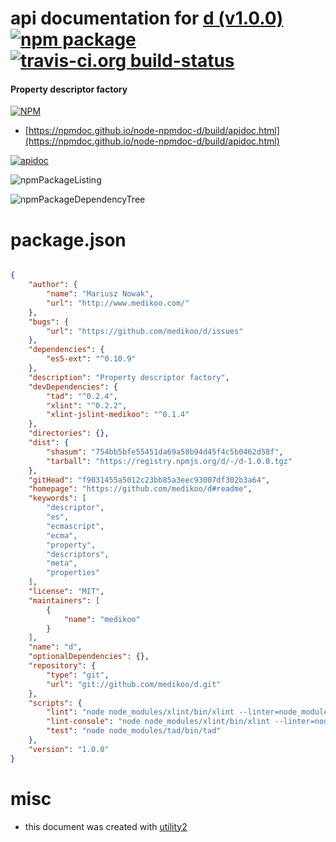 # api documentation for  [d (v1.0.0)](https://github.com/medikoo/d#readme)  [![npm package](https://img.shields.io/npm/v/npmdoc-d.svg?style=flat-square)](https://www.npmjs.org/package/npmdoc-d) [![travis-ci.org build-status](https://api.travis-ci.org/npmdoc/node-npmdoc-d.svg)](https://travis-ci.org/npmdoc/node-npmdoc-d)
#### Property descriptor factory

[![NPM](https://nodei.co/npm/d.png?downloads=true&downloadRank=true&stars=true)](https://www.npmjs.com/package/d)

- [https://npmdoc.github.io/node-npmdoc-d/build/apidoc.html](https://npmdoc.github.io/node-npmdoc-d/build/apidoc.html)

[![apidoc](https://npmdoc.github.io/node-npmdoc-d/build/screenCapture.buildCi.browser.%252Ftmp%252Fbuild%252Fapidoc.html.png)](https://npmdoc.github.io/node-npmdoc-d/build/apidoc.html)

![npmPackageListing](https://npmdoc.github.io/node-npmdoc-d/build/screenCapture.npmPackageListing.svg)

![npmPackageDependencyTree](https://npmdoc.github.io/node-npmdoc-d/build/screenCapture.npmPackageDependencyTree.svg)



# package.json

```json

{
    "author": {
        "name": "Mariusz Nowak",
        "url": "http://www.medikoo.com/"
    },
    "bugs": {
        "url": "https://github.com/medikoo/d/issues"
    },
    "dependencies": {
        "es5-ext": "^0.10.9"
    },
    "description": "Property descriptor factory",
    "devDependencies": {
        "tad": "^0.2.4",
        "xlint": "^0.2.2",
        "xlint-jslint-medikoo": "^0.1.4"
    },
    "directories": {},
    "dist": {
        "shasum": "754bb5bfe55451da69a58b94d45f4c5b0462d58f",
        "tarball": "https://registry.npmjs.org/d/-/d-1.0.0.tgz"
    },
    "gitHead": "f9031455a5012c23bb85a3eec93007df302b3a64",
    "homepage": "https://github.com/medikoo/d#readme",
    "keywords": [
        "descriptor",
        "es",
        "ecmascript",
        "ecma",
        "property",
        "descriptors",
        "meta",
        "properties"
    ],
    "license": "MIT",
    "maintainers": [
        {
            "name": "medikoo"
        }
    ],
    "name": "d",
    "optionalDependencies": {},
    "repository": {
        "type": "git",
        "url": "git://github.com/medikoo/d.git"
    },
    "scripts": {
        "lint": "node node_modules/xlint/bin/xlint --linter=node_modules/xlint-jslint-medikoo/index.js --no-cache --no-stream",
        "lint-console": "node node_modules/xlint/bin/xlint --linter=node_modules/xlint-jslint-medikoo/index.js --watch",
        "test": "node node_modules/tad/bin/tad"
    },
    "version": "1.0.0"
}
```



# misc
- this document was created with [utility2](https://github.com/kaizhu256/node-utility2)
